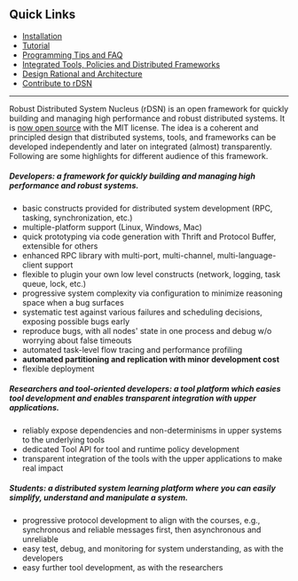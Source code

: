 
## Quick Links

* [Installation](https://github.com/Microsoft/rDSN/wiki/Installation)
* [Tutorial](https://github.com/Microsoft/rDSN/wiki/A-Tutorial-for-Developers)
* [Programming Tips and FAQ](https://github.com/Microsoft/rDSN/wiki/Programming-Tips-and-FAQ)
* [Integrated Tools, Policies and Distributed Frameworks](https://github.com/Microsoft/rDSN/wiki/Available-Tools,-Policies-and-Frameworks)
* [Design Rational and Architecture](https://github.com/Microsoft/rDSN/wiki/Design-Rational-and-Architecture)
* [Contribute to rDSN](https://github.com/Microsoft/rDSN/wiki/Contribute)

***

Robust Distributed System Nucleus (rDSN) is an open framework for quickly building and managing high performance and robust distributed systems. It is [now open source](http://research.microsoft.com/en-us/projects/rdsn/default.aspx) with the MIT license. The idea is a coherent and principled design that distributed systems, tools, and frameworks can be developed independently and later on integrated (almost) transparently. Following are some highlights for different audience of this framework.

##### Developers: a framework for quickly building and managing high performance and robust systems.

* basic constructs provided for distributed system development (RPC, tasking, synchronization, etc.)
* multiple-platform support (Linux, Windows, Mac)
* quick prototyping via code generation with Thrift and Protocol Buffer, extensible for others
* enhanced RPC library with multi-port, multi-channel, multi-language-client support
* flexible to plugin your own low level constructs (network, logging, task queue, lock, etc.)
* progressive system complexity via configuration to minimize reasoning space when a bug surfaces
* systematic test against various failures and scheduling decisions, exposing possible bugs early
* reproduce bugs, with all nodes' state in one process and debug w/o worrying about false timeouts
* automated task-level flow tracing and performance profiling
* **automated partitioning and replication with minor development cost**
* flexible deployment

##### Researchers and tool-oriented developers: a tool platform which easies tool development and enables transparent integration with upper applications.

* reliably expose dependencies and non-determinisms in upper systems to the underlying tools
* dedicated Tool API for tool and runtime policy development
* transparent integration of the tools with the upper applications to make real impact

##### Students: a distributed system learning platform where you can easily simplify, understand and manipulate a system.

* progressive protocol development to align with the courses, e.g., synchronous and reliable messages first, then asynchronous and unreliable 
* easy test, debug, and monitoring for system understanding, as with the developers
* easy further tool development, as with the researchers
